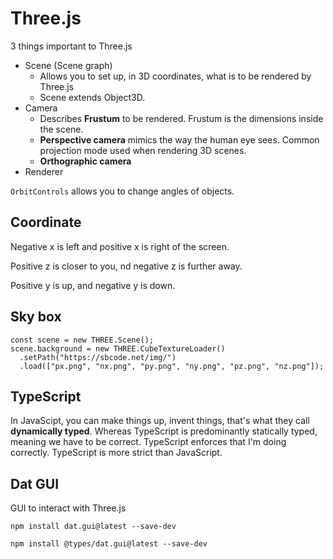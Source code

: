 # Three.js

3 things important to Three.js

- Scene (Scene graph)
  - Allows you to set up, in 3D coordinates, what is to be rendered by Three.js
  - Scene extends Object3D.
- Camera
  - Describes **Frustum** to be rendered. Frustum is the dimensions inside the scene.
  - **Perspective camera** mimics the way the human eye sees. Common projection mode used when rendering 3D scenes.
  - **Orthographic camera**
- Renderer

`OrbitControls` allows you to change angles of objects.

## Coordinate

Negative x is left and positive x is right of the screen.

Positive z is closer to you, nd negative z is further away.

Positive y is up, and negative y is down.

## Sky box

```
const scene = new THREE.Scene();
scene.background = new THREE.CubeTextureLoader()
  .setPath("https://sbcode.net/img/")
  .load(["px.png", "nx.png", "py.png", "ny.png", "pz.png", "nz.png"]);
```

## TypeScript

In JavaScipt, you can make things up, invent things, that's what they call **dynamically typed**. Whereas TypeScript is predominantly statically typed, meaning we have to be correct. TypeScript enforces that I'm doing correctly. TypeScript is more strict than JavaScript.

## Dat GUI

GUI to interact with Three.js

`npm install dat.gui@latest --save-dev`

`npm install @types/dat.gui@latest --save-dev`

